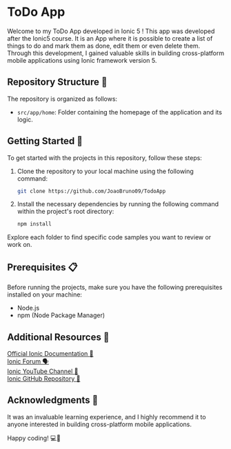 # ToDo App

Welcome to my ToDo App developed in Ionic 5 ! This app was developed after the Ionic5 course. It is an App where it is possible to create a list of things to do and mark them as done, edit them or even delete them. Through this development, I gained valuable skills in building cross-platform mobile applications using Ionic framework version 5.

## Repository Structure 📂

The repository is organized as follows:

- `src/app/home`: Folder containing the homepage of the application and its logic.

## Getting Started 🚀

To get started with the projects in this repository, follow these steps:

1. Clone the repository to your local machine using the following command:

   ```bash
   git clone https://github.com/JoaoBruno09/TodoApp
   ```

2. Install the necessary dependencies by running the following command within the project's root directory:

   ```bash
   npm install
   ```

Explore each folder to find specific code samples you want to review or work on.

## Prerequisites 📋

Before running the projects, make sure you have the following prerequisites installed on your machine:

- Node.js
- npm (Node Package Manager)

## Additional Resources 🌟

[Official Ionic Documentation 📖](https://ionicframework.com/docs)  
[Ionic Forum 🗣️](https://forum.ionicframework.com/)  
[Ionic YouTube Channel 🎥](https://www.youtube.com/c/ionicframework)  
[Ionic GitHub Repository 🐙](https://github.com/ionic-team/ionic-framework)

## Acknowledgments 🙌

It was an invaluable learning experience, and I highly recommend it to anyone interested in building cross-platform mobile applications.

Happy coding! 💻🎉
